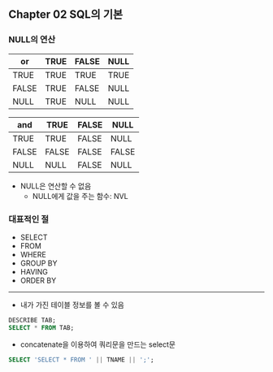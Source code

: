 ## Chapter 02 SQL의 기본

### NULL의 연산

| or | TRUE | FALSE | NULL |
| --- | --- | --- | --- |
| TRUE | TRUE | TRUE | TRUE |
| FALSE | TRUE | FALSE | NULL |
| NULL | TRUE | NULL | NULL |

| and | TRUE | FALSE | NULL |
| --- | --- | --- | --- |
| TRUE | TRUE | FALSE | NULL |
| FALSE | FALSE | FALSE | FALSE |
| NULL | NULL | FALSE | NULL |
- NULL은 연산할 수 없음
    - NULL에게 값을 주는 함수: NVL

### 대표적인 절

- SELECT
- FROM
- WHERE
- GROUP BY
- HAVING
- ORDER BY
---
- 내가 가진 테이블 정보를 볼 수 있음

```sql
DESCRIBE TAB;
SELECT * FROM TAB;
```

- concatenate을 이용하여 쿼리문을 만드는 select문
```sql
SELECT 'SELECT * FROM ' || TNAME || ';';
```